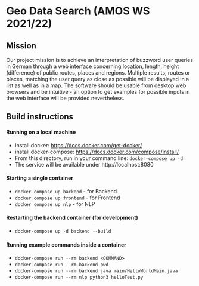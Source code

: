 # Geo Data Search (AMOS WS 2021/22)

## Mission
Our project mission is to achieve an interpretation of buzzword user queries in German through a web interface concerning location, length, height (difference) of public routes, places and regions. Multiple results, routes or places, matching the user query as close as possible will be displayed in a list as well as in a map. The software should be usable from desktop web browsers and be intuitive - an option to get examples for possible inputs in the web interface will be provided nevertheless.


## Build instructions
#### Running on a local machine
- install docker: https://docs.docker.com/get-docker/
- install docker-compose: https://docs.docker.com/compose/install/
- From this directory, run in your command line: `docker-compose up -d`
- The service will be available under http://localhost:8080

#### Starting a single container
- `docker compose up backend` - for Backend
- `docker compose up frontend` - for Frontend
- `docker compose up nlp` - for NLP

#### Restarting the backend container (for development)
- `docker-compose up -d backend --build`

#### Running example commands inside a container
- `docker-compose run --rm backend <COMMAND>`
- `docker-compose run --rm backend pwd`
- `docker-compose run --rm backend java main/HelloWorldMain.java`
- `docker-compose run --rm nlp python3 helloTest.py`
